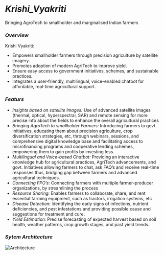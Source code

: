 # *Krishi_Vyakriti*
Bringing AgroTech to smallholder and marginalised Indian farmers

### *Overview*
Krishi Vyakriti: 
   - Empowers smallholder farmers through precision agriculture by  satellite imagery.
   - Promotes adoption of modern AgriTech to improve yield.
   - Ensure easy access to government initiatives, schemes, and sustainable practices.
   - Integrates a user-friendly, multilingual, voice-enabled chatbot for affordable, real-time agricultural support.

### *Featurs*
  - *Insights based on satellite Images:* Use of advanced satellite images (thermal, optical, hyperspectral, SAR) and remote sensing for more precise info about the fields to enhance the overall agricultural practices
  - *Bringing AgroTech to smallholder Farmers:* Introducing farmers to govt. Initiatives, educating them about precision agriculture, crop diversification strategies, etc, through webinars, sessions, and comprehensive digital knowledge base and facilitating access to microfinancing programs and cooperative lending schemes, empowering them to gain profits by investing less.
  - *Multilingual and Voice-based Chatbot:* Providing an interactive knowledge hub for agricultural practices, AgriTech advancements, and govt. Initiatives allowing farmers to chat, ask FAQ’s and receive real-time responses thus, bridging gap between farmers and advanced agricultural techniques.
  - *Connecting FPO’s:* Connecting farmers with multiple farmer-producer organizations, by streamlining the process
  - *Resource Sharing:* Enables farmers to collaborate, share, and rent essential farming equipment, such as tractors, irrigation systems, etc
  - *Disease Detection:* Identifying the early signs of infections, nutrient deficiencies, and pest infestations and providing possible cause and suggestions for treatment and cure.
  - *Yield Estimation:* Precise forecasting of expected harvest based on  soil health, weather patterns, crop growth stages, and past yield trends.

### *Sytem Architecture* 
![Architecture](https://github.com/user-attachments/assets/461c9559-b833-48b0-8307-f8b18870404e)






